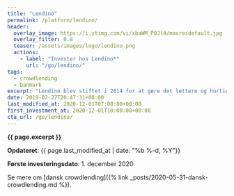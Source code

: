 ```yaml
---
title: "Lendino"
permalink: /platform/lendino/
header:
  overlay_image: https://i.ytimg.com/vi/xbaWM_P0Jl4/maxresdefault.jpg
  overlay_filter: 0.8
  teaser: /assets/images/logo/lendino.png
  actions:
    - label: "Invester hos Lendino*"
      url: "/go/lendino/"
tags:
  - crowdlending
  - Danmark
excerpt: "Lendino blev stiftet i 2014 for at gøre det lettere og hurtige at låne penge. Lendino er en markedsplads for lån, hvor investorerer kan låne direkte til mindre danske virksomheder eller låne penge ud til netværkslån uden kreditvurdering."
date: 2019-02-27T20:47:31+08:00
last_modified_at: 2020-12-01T07:00:00+08:00
first_investment_at: 2020-12-01T10:00:00+08:00
cta_url: /go/lendino/
---
```


**{{ page.excerpt }}**

**Opdateret**: {{ page.last_modified_at | date: "%b %-d, %Y"}}

**Første investeringsdato**: 1. december 2020

Se mere om [dansk crowdlending]({% link _posts/2020-05-31-dansk-crowdlending.md %}).
